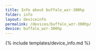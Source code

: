 ```yaml
---
title: Info about buffalo_wzr-300hp
folder: info
layout: deviceinfo
permalink: /devices/buffalo_wzr-300hp/
device: buffalo_wzr-300hp
---
```

{% include templates/device_info.md %}

